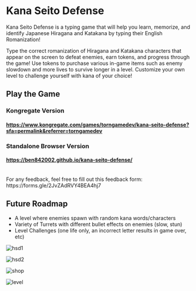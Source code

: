 # Kana Seito Defense
Kana Seito Defense is a typing game that will help you learn, memorize, and identify Japanese Hiragana and Katakana by typing their English Romanization! 

Type the correct romanization of Hiragana and Katakana characters that appear on the screen to defeat enemies, earn tokens, and progress through the game! 
Use tokens to purchase various in-game items such as enemy slowdown and more lives to survive longer in a level. Customize your own level to
challenge yourself with kana of your choice!

## Play the Game
### Kongregate Version
#### https://www.kongregate.com/games/torngamedev/kana-seito-defense?sfa=permalink&referrer=torngamedev
### Standalone Browser Version
#### https://ben842002.github.io/kana-seito-defense/  
<br>
For any feedback, feel free to fill out this feedback form: https://forms.gle/2JvZAdRVY4BEA4hj7

## Future Roadmap
- A level where enemies spawn with random kana words/characters
- Variety of Turrets with different bullet effects on enemies (slow, stun)
- Level Challenges (one life only, an incorrect letter results in game over, etc)

![hsd1](https://user-images.githubusercontent.com/78128664/187120015-50bbfef7-8f15-4cea-9186-6307804d9e5c.png)

![hsd2](https://user-images.githubusercontent.com/78128664/187120018-15f0097d-7aea-4b5b-a80d-fe6986d7c249.png)

![shop](https://img.itch.zone/aW1hZ2UvMTk1MTcyNi8xNDA2NjA1Ny5wbmc=/original/SuQbJr.png)

![level](https://img.itch.zone/aW1hZ2UvMTk1MTcyNi8xMzg3NTc2NC5wbmc=/original/jyVKK0.png)
